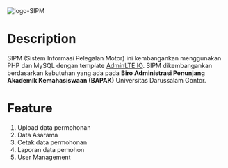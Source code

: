<img src="https://i.ibb.co/mhXCHTQ/logo-SIPM.png" alt="logo-SIPM" border="0">

# Description
SIPM (Sistem Informasi Pelegalan Motor) ini kembangankan menggunakan PHP dan MySQL dengan template [AdminLTE.IO](https://adminlte.io). SIPM dikembangankan berdasarkan kebutuhan yang ada pada **Biro Administrasi Penunjang Akademik Kemahasiswaan (BAPAK)** Universitas Darussalam Gontor. 

# Feature
1. Upload data permohonan
2. Data Asarama
3. Cetak data permohonan
4. Laporan data pemohon
5. User Management


